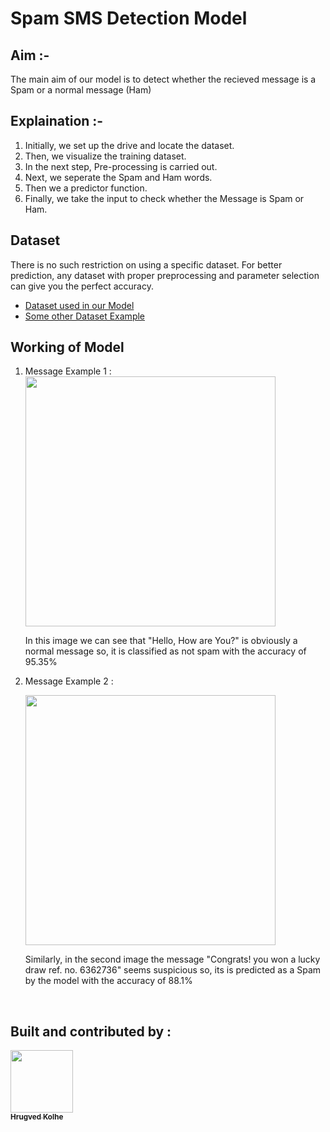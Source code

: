 # **Spam SMS Detection Model**


## **Aim :-**

The main aim of our model is to detect whether the recieved message is a Spam or a normal message (Ham)

## **Explaination :-**

<ol>
  <li>Initially, we set up the drive and locate the dataset.</li>
  <li>Then, we visualize the training dataset. </li>
  <li>In the next step, Pre-processing is carried out.</li>
  <li>Next, we seperate the Spam and Ham words. </li>
  <li>Then we a predictor function. </li>
  <li>Finally, we take the input to check whether the Message is Spam or Ham. </li>
</ol> 
 


## **Dataset**

There is no such restriction on using a specific dataset. For better prediction, any dataset with proper preprocessing and parameter selection can give you the perfect accuracy.

- [Dataset used in our Model](https://github.com/DevIncept-Contribution-Program-21/DS-Olympus-/tree/main/machineLearning/Spam%20SMS%20Detection%20Model/Dataset)
- [Some other Dataset Example](https://www.kaggle.com/uciml/sms-spam-collection-dataset)

## **Working of Model**
 <ol>
  <li> Message Example 1 :</li>
<img src="https://github.com/DevIncept-Contribution-Program-21/DS-Olympus-/blob/main/machineLearning/Spam%20SMS%20Detection%20Model/demoPics/Message%20Testing%201.jpeg" width=400><br>

In this image we can see that "Hello, How are You?" is obviously a normal message so, it is classified as not spam with the accuracy of 95.35% 

  <li> Message Example 2 :</li>

<img src="https://github.com/DevIncept-Contribution-Program-21/DS-Olympus-/blob/main/machineLearning/Spam%20SMS%20Detection%20Model/demoPics/Message%20Testing%202.jpeg" width=400><br>

Similarly, in the second image the message "Congrats! you won a lucky draw ref. no. 6362736" seems suspicious so, its is predicted as a Spam by the model with the accuracy of 88.1%

</ol> 
</br>

## **Built and contributed by :** 

<a href="https://github.com/hrugved06"><img src="https://avatars.githubusercontent.com/u/59966943?s=400&u=445f4a7598547c0ecdeb22a265dd1a3dad9e297d&v=4" width="100px;" alt=""/><br /><sub><b> Hrugved Kolhe</b></sub></a>
</br>
